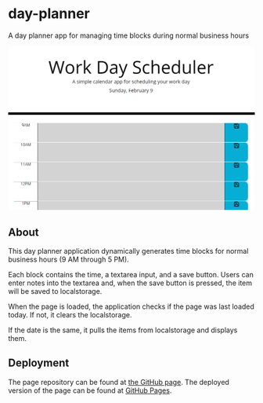 # day-planner
A day planner app for managing time blocks during normal business hours

![Screenshot of the complete application](https://github.com/chriseld/day-planner/blob/master/screenshots/applicationExample.png)

## About
This day planner application dynamically generates time blocks for normal business hours (9 AM through 5 PM).

Each block contains the time, a textarea input, and a save button. Users can enter notes into the textarea and, when the save button is pressed, the item will be saved to localstorage.

When the page is loaded, the application checks if the page was last loaded today. If not, it clears the localstorage.

If the date is the same, it pulls the items from localstorage and displays them.

## Deployment

The page repository can be found at [the GitHub page](https://github.com/chriseld/day-planner).
The deployed version of the page can be found at [GitHub Pages](https://chriseld.github.io/day-planner/).